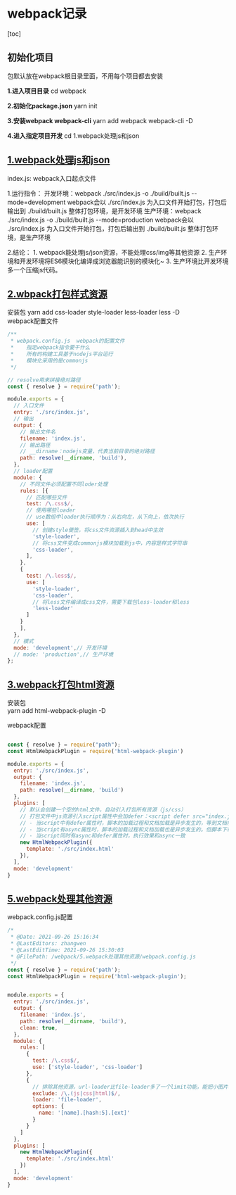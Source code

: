 # webpack记录

[toc]

## 初始化项目
包默认放在webpack根目录里面，不用每个项目都去安装 

**1.进入项目目录**
cd webpack

**2.初始化package.json**
yarn init

**3.安装webpack webpack-cli**
yarn add webpack webpack-cli -D


**4.进入指定项目开发**
cd 1.webpack处理js和json

## [1.webpack处理js和json](https://github.com/zhangwen0424/webpack/tree/master/1.webpack处理js和json)

  index.js: webpack入口起点文件

  1.运行指令：
    开发环境：webpack ./src/index.js -o ./build/built.js --mode=development
      webpack会以 ./src/index.js 为入口文件开始打包，打包后输出到 ./build/built.js
      整体打包环境，是开发环境
    生产环境：webpack ./src/index.js -o ./build/built.js --mode=production
      webpack会以 ./src/index.js 为入口文件开始打包，打包后输出到 ./build/built.js
      整体打包环境，是生产环境

  2.结论：
    1. webpack能处理js/json资源，不能处理css/img等其他资源
    2. 生产环境和开发环境将ES6模块化编译成浏览器能识别的模块化~
    3. 生产环境比开发环境多一个压缩js代码。

## [2.wbpack打包样式资源](https://github.com/zhangwen0424/webpack/tree/master/2.wbpack打包样式资源)

安装包
yarn add css-loader style-loader less-loader less -D  
webpack配置文件

```javascript
/**
 * webpack.config.js  webpack的配置文件
 *    指定webpack指令要干什么
 *    所有的构建工具基于nodejs平台运行
 *    模块化采用的是commonjs
 */

// resolve用来拼接绝对路径
const { resolve } = require('path');

module.exports = {
  // 入口文件
  entry: './src/index.js',
  // 输出
  output: {
    // 输出文件名
    filename: 'index.js',
    // 输出路径
    // __dirname：nodejs变量，代表当前目录的绝对路径
    path: resolve(__dirname, 'build'),
  },
  // loader配置
  module: {
    // 不同文件必须配置不同loder处理
    rules: [{
      // 匹配哪些文件
      test: /\.css$/,
      // 使用哪些loader
      // use数组中loader执行顺序为：从右向左，从下向上，依次执行
      use: [
        // 创建style便签，将css文件资源插入到head中生效
        'style-loader',
        // 将css文件变成commonjs模块加载到js中，内容是样式字符串
        'css-loader',
      ],
    }, 
    {
      test: /\.less$/,
      use: [
        'style-loader',
        'css-loader',
        // 将less文件编译成css文件，需要下载包less-loader和less
        'less-loader'
      ]
    }
    ],
  },
  // 模式
  mode: 'development',// 开发环境
  // mode: 'production',// 生产环境
};

```

## [3.webpack打包html资源](https://github.com/zhangwen0424/webpack/tree/master/3.webpack打包html资源)

安装包  
yarn add html-webpack-plugin -D

webpack配置  

```javascript

const { resolve } = require("path");
const HtmlWebpackPlugin = require('html-webpack-plugin')

module.exports = {
  entry: './src/index.js',
  output: {
    filename: 'index.js',
    path: resolve(__dirname, 'build')
  },
  plugins: [
    // 默认会创建一个空的html文件，自动引入打包所有资源（js/css）
    // 打包文件中js资源引入script属性中会加defer：<script defer src="index.js"></script>
    // - 当script中有defer属性时，脚本的加载过程和文档加载是异步发生的，等到文档解析完(DOMContentLoaded事件发生)脚本才开始执行。
    // - 当script有async属性时，脚本的加载过程和文档加载也是异步发生的。但脚本下载完成后会停止HTML解析，执行脚本，脚本解析完继续HTML解析。
    // - 当script同时有async和defer属性时，执行效果和async一致
    new HtmlWebpackPlugin({
      template: './src/index.html'
    }),
  ],
  mode: 'development'
}

```

## [5.webpack处理其他资源](https://github.com/zhangwen0424/webpack/tree/master/5.webpack处理其他资源)

webpack.config.js配置

```javascript
/*
 * @Date: 2021-09-26 15:16:34
 * @LastEditors: zhangwen
 * @LastEditTime: 2021-09-26 15:30:03
 * @FilePath: /webpack/5.webpack处理其他资源/webpack.config.js
 */
const { resolve } = require('path');
const HtmlWebpackPlugin = require('html-webpack-plugin');


module.exports = {
  entry: './src/index.js',
  output: {
    filename: 'index.js',
    path: resolve(__dirname, 'build'),
    clean: true,
  },
  module: {
    rules: [
      {
        test: /\.css$/,
        use: ['style-loader', 'css-loader']
      },
      {
        // 排除其他资源，url-loader比file-loader多了一个limit功能，能把小图片转换成base64文本格式加载，减轻服务器压力
        exclude: /\.(js|css|html)$/,
        loader: 'file-loader',
        options: {
          name: '[name].[hash:5].[ext]'
        }
      }
    ]
  },
  plugins: [
    new HtmlWebpackPlugin({
      template: './src/index.html'
    })
  ],
  mode: 'development'
}
```

